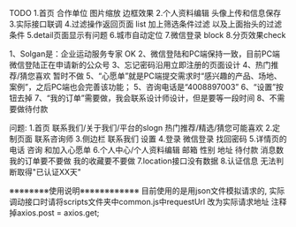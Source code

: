 TODO
1.首页
	合作单位 图片缩放 边框效果
2.个人资料编辑 头像上传和信息保存
3.实际接口联调
4.过滤操作返回页面 list 加上筛选条件过滤  以及上面抬头的过滤条件
5.detail页面显示有问题
6.城市自动定位
7.微信登录  block
8.分页效果check


1、Solgan是：企业运动服务专家 OK 
2、微信登陆和PC端保持一致，目前PC端微信登陆正在申请新的公众号
3、忘记密码沿用立即注册的页面设计
4、热门推荐/猜您喜欢 暂时不做
5、“心愿单”就是PC端提交需求时“感兴趣的产品、场地、案例”，之后PC端也会完善该功能；
5、咨询电话是“4008897003”
6、“设置”按钮去掉
7、“我的订单”需要做，我会联系设计师设计，但是要等一段时间
8、不需要做待付款


问题:
1.首页 联系我们/关于我们/平台的slogn     热门推荐/精选/猜您可能喜欢 
2.定制页面 联系咨询师
3.侧边栏 联系我们 设置
4.登录 微信登录 找回密码
5.详情页的电话 咨询 和加入心愿单
6.个人中心/个人资料编辑  邮箱 性别  地址 待付款 消息数  我的订单要不要做 我的收藏要不要做 
7.location接口没有数据
8.认证信息 无法判断取得"已认证XX天"


※※※※※※※※使用说明※※※※※※※※※※※※
目前使用的是用json文件模拟请求的,
	实际调动接口时请将scripts文件夹中common.js中requestUrl 改为实际请求地址
	注释掉axios.post = axios.get;